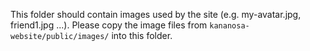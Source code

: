 This folder should contain images used by the site (e.g. my-avatar.jpg, friend1.jpg ...).
Please copy the image files from `kananosa-website/public/images/` into this folder.
